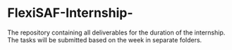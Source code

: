 # FlexiSAF-Internship-
The repository containing all deliverables for the duration of the internship. 
The tasks will be submitted based on the week in separate folders. 
